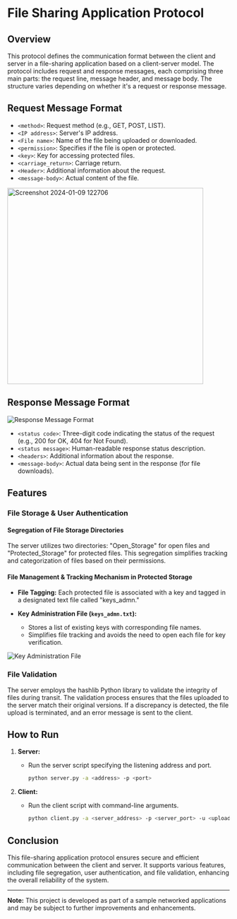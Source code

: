 # File Sharing Application Protocol

## Overview

This protocol defines the communication format between the client and server in a file-sharing application based on a client-server model. The protocol includes request and response messages, each comprising three main parts: the request line, message header, and message body. The structure varies depending on whether it's a request or response message.

## Request Message Format

- `<method>`: Request method (e.g., GET, POST, LIST).
- `<IP address>`: Server's IP address.
- `<File name>`: Name of the file being uploaded or downloaded.
- `<permission>`: Specifies if the file is open or protected.
- `<key>`: Key for accessing protected files.
- `<carriage_return>`: Carriage return.
- `<Header>`: Additional information about the request.
- `<message-body>`: Actual content of the file.


<img width="444" alt="Screenshot 2024-01-09 122706" src="https://github.com/Athi-sirmatt/Networks-Socket_programming/assets/93771863/d7759575-b24b-4682-b376-c810d0a0488d">


## Response Message Format

![Response Message Format](images/response_message_format.png)

- `<status code>`: Three-digit code indicating the status of the request (e.g., 200 for OK, 404 for Not Found).
- `<status message>`: Human-readable response status description.
- `<headers>`: Additional information about the response.
- `<message-body>`: Actual data being sent in the response (for file downloads).

## Features

### File Storage & User Authentication

#### Segregation of File Storage Directories

The server utilizes two directories: "Open_Storage" for open files and "Protected_Storage" for protected files. This segregation simplifies tracking and categorization of files based on their permissions.

#### File Management & Tracking Mechanism in Protected Storage

- **File Tagging:** Each protected file is associated with a key and tagged in a designated text file called "keys_admn."
  
- **Key Administration File (`keys_admn.txt`):**
  - Stores a list of existing keys with corresponding file names.
  - Simplifies file tracking and avoids the need to open each file for key verification.

![Key Administration File](images/keys_admn_file.png)

### File Validation

The server employs the hashlib Python library to validate the integrity of files during transit. The validation process ensures that the files uploaded to the server match their original versions. If a discrepancy is detected, the file upload is terminated, and an error message is sent to the client.

## How to Run

1. **Server:**
   - Run the server script specifying the listening address and port.
     ```bash
     python server.py -a <address> -p <port>
     ```

2. **Client:**
   - Run the client script with command-line arguments.
     ```bash
     python client.py -a <server_address> -p <server_port> -u <upload_file> -d <download_file>
     ```

## Conclusion

This file-sharing application protocol ensures secure and efficient communication between the client and server. It supports various features, including file segregation, user authentication, and file validation, enhancing the overall reliability of the system.

---

**Note:** This project is developed as part of a sample networked applications and may be subject to further improvements and enhancements.
